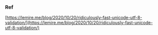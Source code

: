 




### Ref
[https://lemire.me/blog/2020/10/20/ridiculously-fast-unicode-utf-8-validation/](https://lemire.me/blog/2020/10/20/ridiculously-fast-unicode-utf-8-validation/)